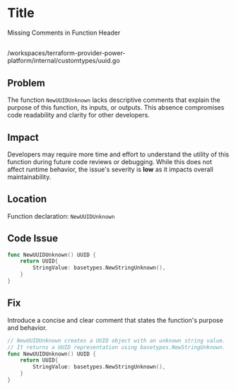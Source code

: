 # Title

Missing Comments in Function Header

##

/workspaces/terraform-provider-power-platform/internal/customtypes/uuid.go

## Problem

The function `NewUUIDUnknown` lacks descriptive comments that explain the purpose of this function, its inputs, or outputs. This absence compromises code readability and clarity for other developers.

## Impact

Developers may require more time and effort to understand the utility of this function during future code reviews or debugging. While this does not affect runtime behavior, the issue's severity is **low** as it impacts overall maintainability.

## Location

Function declaration: `NewUUIDUnknown`

## Code Issue

```go
func NewUUIDUnknown() UUID {
	return UUID{
		StringValue: basetypes.NewStringUnknown(),
	}
}
```

## Fix

Introduce a concise and clear comment that states the function's purpose and behavior.

```go
// NewUUIDUnknown creates a UUID object with an unknown string value.
// It returns a UUID representation using basetypes.NewStringUnknown.
func NewUUIDUnknown() UUID {
	return UUID{
		StringValue: basetypes.NewStringUnknown(),
	}
}
```